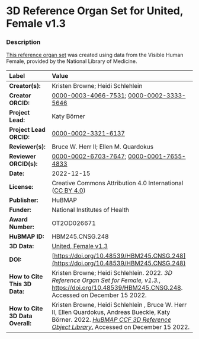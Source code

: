 # 3D Reference Organ Set for United, Female v1.3

### Description
[This reference organ set](https://hubmapconsortium.github.io/ccf/pages/ccf-3d-reference-library.html) was created using data from the Visible Human Female, provided by the National Library of Medicine.

| Label | Value |
| :------------- |:-------------|
| **Creator(s):** | Kristen Browne; Heidi Schlehlein |
| **Creator ORCID:** | [0000-0003-4066-7531](https://orcid.org/0000-0003-4066-7531); [0000-0002-3333-5646](https://orcid.org/0000-0002-3333-5646)|
| **Project Lead:** | Katy B&ouml;rner |
| **Project Lead ORCID:** | [0000-0002-3321-6137](https://orcid.org/0000-0002-3321-6137) |
| **Reviewer(s):** | Bruce W. Herr II; Ellen M. Quardokus | 
| **Reviewer ORCID(s):** | [0000-0002-6703-7647](https://orcid.org/0000-0002-6703-7647); [0000-0001-7655-4833](https://orcid.org/0000-0001-7655-4833)|
| **Date:** | 2022-12-15 |
| **License:** | Creative Commons Attribution 4.0 International ([CC BY 4.0](https://creativecommons.org/licenses/by/4.0/)) |
| **Publisher:** | HuBMAP |
| **Funder:** | National Institutes of Health |
| **Award Number:** | OT2OD026671 |
| **HuBMAP ID:** | HBM245.CNSG.248 |
| **3D Data:** | [United, Female v1.3](https://hubmapconsortium.github.io/ccf-releases/v1.3/models/3d-vh-f-united.glb) |
| **DOI:** | [https://doi.org/10.48539/HBM245.CNSG.248](https://doi.org/10.48539/HBM245.CNSG.248) |
| **How to Cite This 3D Data:** |Kristen Browne; Heidi Schlehlein. 2022. *3D Reference Organ Set for Female, v1.3.*, https://doi.org/10.48539/HBM245.CNSG.248. Accessed on December 15 2022. |
| **How to Cite 3D Data Overall:** | Kristen Browne, Heidi Schlehlein , Bruce W. Herr II, Ellen Quardokus, Andreas Bueckle, Katy B&ouml;rner. 2022. [*HuBMAP CCF 3D Reference Object Library*.](https://hubmapconsortium.github.io/ccf/pages/ccf-3d-reference-library.html) Accessed on December 15 2022. |
